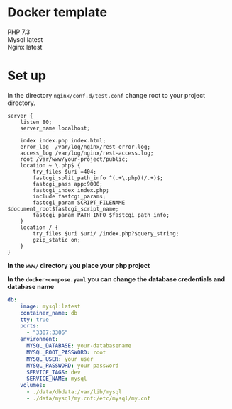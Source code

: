 # Docker template
PHP 7.3 <br>
Mysql latest <br>
Nginx latest

# Set up
In the directory `nginx/conf.d/test.conf` change root to your project directory.
```
server {
    listen 80;
    server_name localhost;

    index index.php index.html;
    error_log  /var/log/nginx/rest-error.log;
    access_log /var/log/nginx/rest-access.log;
    root /var/www/your-project/public;
    location ~ \.php$ {
        try_files $uri =404;
        fastcgi_split_path_info ^(.+\.php)(/.+)$;
        fastcgi_pass app:9000;
        fastcgi_index index.php;
        include fastcgi_params;
        fastcgi_param SCRIPT_FILENAME $document_root$fastcgi_script_name;
        fastcgi_param PATH_INFO $fastcgi_path_info;
    }
    location / {
        try_files $uri $uri/ /index.php?$query_string;
        gzip_static on;
    }
}
```

**In the `www/` directory you place your php project** <br>

**In the `docker-compose.yaml` you can change the database credentials and database name**

```yaml
db:
    image: mysql:latest
    container_name: db
    tty: true
    ports:
      - "3307:3306"
    environment:
      MYSQL_DATABASE: your-databasename
      MYSQL_ROOT_PASSWORD: root
      MYSQL_USER: your user
      MYSQL_PASSWORD: your password
      SERVICE_TAGS: dev
      SERVICE_NAME: mysql
    volumes:
      - ./data/dbdata:/var/lib/mysql
      - ./data/mysql/my.cnf:/etc/mysql/my.cnf
```